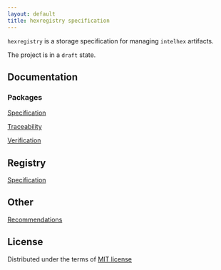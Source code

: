 ```yaml
---
layout: default
title: hexregistry specification
---
```


`hexregistry` is a storage specification for managing `intelhex` artifacts.

The project is in a `draft` state.

## Documentation

### Packages

[Specification](package/package-spec.md)

[Traceability](package/package-traceability.md)

[Verification](package/package-verification.md)

## Registry

[Specification](registry/registry-spec.md)

## Other

[Recommendations](recommendations.md)

## License

Distributed under the terms of [MIT license](LICENSE)

